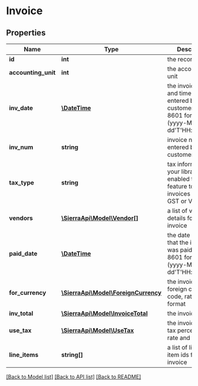 # Invoice

## Properties
Name | Type | Description | Notes
------------ | ------------- | ------------- | -------------
**id** | **int** | the record ID | 
**accounting_unit** | **int** | the accounting unit | [optional] 
**inv_date** | [**\DateTime**](\DateTime.md) | the invoice date and time as entered by the customer, in ISO 8601 format (yyyy-MM-dd&#39;T&#39;HH:mm:ssZZ) | [optional] 
**inv_num** | **string** | invoice number as entered by the customer | [optional] 
**tax_type** | **string** | tax information if your library has enabled the feature to pay invoices using GST or VAT | [optional] 
**vendors** | [**\SierraApi\Model\Vendor[]**](Vendor.md) | a list of vendor details for the invoice | 
**paid_date** | [**\DateTime**](\DateTime.md) | the date and time that the invoice was paid, in ISO 8601 format (yyyy-MM-dd&#39;T&#39;HH:mm:ssZZ) | [optional] 
**for_currency** | [**\SierraApi\Model\ForeignCurrency**](ForeignCurrency.md) | the invoice&#39;s foreign currency code, rate and format | [optional] 
**inv_total** | [**\SierraApi\Model\InvoiceTotal**](InvoiceTotal.md) | the invoice totals | [optional] 
**use_tax** | [**\SierraApi\Model\UseTax**](UseTax.md) | the invoice&#39;s use tax percentage rate and fund | [optional] 
**line_items** | **string[]** | a list of links to line item ids for the invoice | [optional] 

[[Back to Model list]](../README.md#documentation-for-models) [[Back to API list]](../README.md#documentation-for-api-endpoints) [[Back to README]](../README.md)


